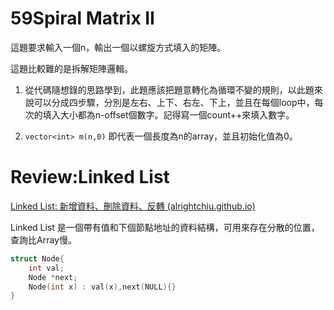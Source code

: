 
# 59Spiral Matrix II

這題要求輸入一個n，輸出一個以螺旋方式填入的矩陣。

這題比較難的是拆解矩陣邏輯。

1. 從代碼隨想錄的思路學到，此題應該把題意轉化為循環不變的規則，以此題來說可以分成四步驟，分別是左右、上下、右左、下上，並且在每個loop中，每次的填入大小都為n-offset個數字。記得寫一個count++來填入數字。

2. `vector<int> m(n,0)` 即代表一個長度為n的array，並且初始化值為0。


# Review:Linked List

[Linked List: 新增資料、刪除資料、反轉 (alrightchiu.github.io)](https://alrightchiu.github.io/SecondRound/linked-list-xin-zeng-zi-liao-shan-chu-zi-liao-fan-zhuan.html)

Linked List 是一個帶有值和下個節點地址的資料結構，可用來存在分散的位置，查詢比Array慢。

```C++
struct Node{
	int val;
	Node *next;
	Node(int x) : val(x),next(NULL){}
}
```




